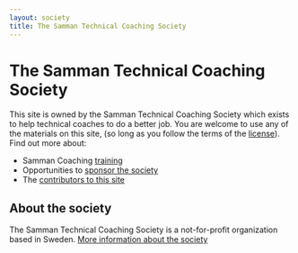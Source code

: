 ```yaml
---
layout: society
title: The Samman Technical Coaching Society
---
```


# The Samman Technical Coaching Society

This site is owned by the Samman Technical Coaching Society which exists to help technical coaches to do a better job. You are welcome to use any of the materials on this site, (so long as you follow the terms of the [license](/LICENSE.html)). Find out more about:

- Samman Coaching [training](training.html)
- Opportunities to [sponsor the society](sponsorship.html)
- The [contributors to this site](contributors/index.html)

## About the society

The Samman Technical Coaching Society is a not-for-profit organization based in Sweden. [More information about the society](about_society.html) 
 

